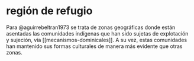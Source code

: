 # región de refugio
Para @aguirrebeltran1973 se trata de zonas geográficas donde están asentadas las comunidades indígenas que han sido sujetas de explotación y sujeción, vía [[mecanismos-dominicales]]. A su vez, estas comunidades han mantenido sus formas culturales de manera más evidente que otras zonas.

